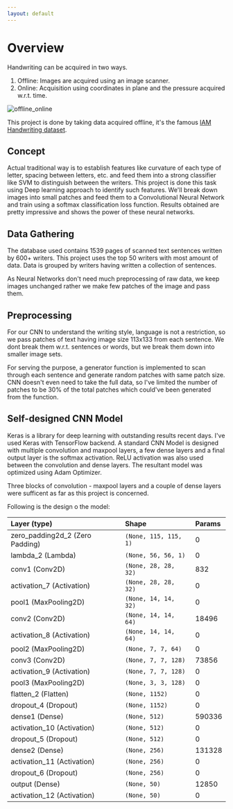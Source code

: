 ```yaml
---
layout: default
---
```


# Overview

Handwriting can be acquired in two ways. 
1.  Offline: Images are acquired using an image scanner.
2.  Online: Acquisition using coordinates in plane and the pressure acquired w.r.t. time.

![offline_online](https://kaggle2.blob.core.windows.net/competitions/kaggle/3385/media/stroke.png)

This project is done by taking data acquired offline, it's the famous [IAM Handwriting dataset](http://www.fki.inf.unibe.ch/databases/iam-handwriting-database).

## Concept

Actual traditional way is to establish features like curvature of each type of letter, spacing between letters, etc. and feed them into a strong classifier like SVM to distinguish between the writers. This project is done this task using Deep learning approach to identify such features. We'll break down images into small patches and feed them to a Convolutional Neural Network and train using a softmax classification loss function. Results obtained are pretty impressive and shows the power of these neural networks. 

## Data Gathering

The database used contains 1539 pages of scanned text sentences written by 600+ writers. This project uses the top 50 writers with most amount of data. Data is grouped by writers having written a collection of sentences.

As Neural Networks don't need much preprocessing of raw data, we keep images unchanged rather we make few patches of the image and pass them.

## Preprocessing

For our CNN to understand the writing style, language is not a restriction, so we pass patches of text having image size 113x133 from each sentence. We dont break them w.r.t. sentences or words, but we break them down into smaller image sets. 

For serving the purpose, a generator function is implemented to scan through each sentence and generate random patches with same patch size. CNN doesn't even need to take the full data, so I've limited the number of patches to be 30% of the total patches which could've been generated from the function. 

## Self-designed CNN Model

Keras is a library for deep learning with outstanding results recent days. I've used Keras with TensorFlow backend. A standard CNN Model is designed with multiple convolution and maxpool layers, a few dense layers and a final output layer is the softmax activation. ReLU activation was also used between the convolution and dense layers. The resultant model was optimized using Adam Optimizer.

Three blocks of convolution - maxpool layers and a couple of dense layers were sufficent as far as this project is concerned.

Following is the design o the model:

| Layer (type)                     | Shape                 | Params |
|:---------------------------------|:----------------------|:-------|
| zero_padding2d_2 (Zero Padding)  | `(None, 115, 115, 1)` | 0      |
| lambda_2 (Lambda)                | `(None, 56, 56, 1)`   | 0      |
| conv1 (Conv2D)                   | `(None, 28, 28, 32)`  | 832    |
| activation_7 (Activation)        | `(None, 28, 28, 32)`  | 0      |
| pool1 (MaxPooling2D)             | `(None, 14, 14, 32)`  | 0      |
| conv2 (Conv2D)                   | `(None, 14, 14, 64)`  | 18496  |
| activation_8 (Activation)        | `(None, 14, 14, 64)`  | 0      |
| pool2 (MaxPooling2D)             | `(None, 7, 7, 64)`    | 0      |
| conv3 (Conv2D)                   | `(None, 7, 7, 128)`   | 73856  |
| activation_9 (Activation)        | `(None, 7, 7, 128)`   | 0      |
| pool3 (MaxPooling2D)             | `(None, 3, 3, 128)`   | 0      |
| flatten_2 (Flatten)              | `(None, 1152)`        | 0      |
| dropout_4 (Dropout)              | `(None, 1152)`        | 0      |
| dense1 (Dense)                   | `(None, 512)`         | 590336 |
| activation_10 (Activation)       | `(None, 512)`         | 0      |
| dropout_5 (Dropout)              | `(None, 512)`         | 0      |
| dense2 (Dense)                   | `(None, 256)`         | 131328 |
| activation_11 (Activation)       | `(None, 256)`         | 0      |
| dropout_6 (Dropout)              | `(None, 256)`         | 0      |
| output (Dense)                   | `(None, 50)`          | 12850  |
| activation_12 (Activation)       | `(None, 50)`          | 0      |






